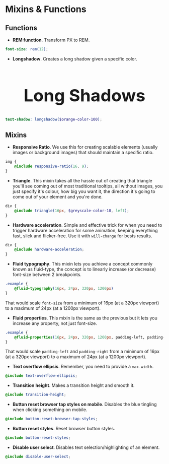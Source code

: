 <script setup>
import Card from '../../lib/components/info/Card.vue'
</script>

<style lang="scss">
@import "@/scss/custom/base-theme/utilities/_colors.scss";

.longshadow-card {
    overflow: hidden;
    text-align: center;
}
.longshadow-h1 {
    text-shadow: longshadow(darken($orange-color-100, 6%));
    font-size: 54px;
    font-weight: 700;
}

.triangle {
    @include triangle(16px, $greyscale-color-10, left);
}
</style>

# Mixins & Functions

## Functions

- **REM function**. Transform PX to REM.

```scss
font-size: rem(12);
```

<div class="mb-xs-8" />

- **Longshadow**. Creates a long shadow given a specific color.

<Card class="longshadow-card background-orange-color-100">
    <h1 class="longshadow-h1">Long Shadows</h1>
</Card>

```scss
text-shadow: longshadow($orange-color-100);
```

<div class="mb-xs-8" />

## Mixins

- **Responsive Ratio**. We use this for creating scalable elements (usually images or background images) that should maintain a specific ratio.

```scss
img {
    @include responsive-ratio(16, 9);
}
```

<div class="mb-xs-8" />

- **Triangle**. This mixin takes all the hassle out of creating that triangle you'll see coming out of most traditional tooltips, all without images, you just specify it's colour, how big you want it, the direction it's going to come out of your element and you're done.

<div class="triangle" />

```scss
div {
    @include triangle(16px, $greyscale-color-10, left);
}
```

<div class="mb-xs-8" />

- **Hardware acceleration**. Simple and effective trick for when you need to trigger hardware acceleration for some animation, keeping everything fast, slick and flicker-free. Use it with `will-change` for bests results.

```scss
div {
    @include hardware-acceleration;
}
```

<div class="mb-xs-8" />

- **Fluid typography**. This mixin lets you achieve a concept commonly known as fluid-type, the concept is to linearly increase (or decrease) font-size between 2 breakpoints.

```scss
.example {
    @fluid-typography(16px, 24px, 320px, 1200px)
}
```

That would scale `font-size` from a minimum of 16px (at a 320px viewport) to a maximum of 24px (at a 1200px viewport).

<div class="mb-xs-8" />

- **Fluid properties**. This mixin is the same as the previous but it lets you increase any property, not just font-size.

```scss
.example {
    @fluid-properties(16px, 24px, 320px, 1200px, padding-left, padding-right)
}
```

That would scale `padding-left` and `padding-right` from a minimum of 16px (at a 320px viewport) to a maximum of 24px (at a 1200px viewport).

<div class="mb-xs-8" />

- **Text overflow ellipsis**. Remember, you need to provide a `max-width`.

```scss
@include text-overflow-ellipsis;
```

<div class="mb-xs-8" />

- **Transition height**. Makes a transition height and smooth it.

```scss
@include transition-height;
```

<div class="mb-xs-8" />

- **Button reset browser tap styles on mobile**. Disables the blue tingling when clicking something on mobile.

```scss
@include button-reset-browser-tap-styles;
```

<div class="mb-xs-8" />

- **Button reset styles**. Reset browser button styles.

```scss
@include button-reset-styles;
```

<div class="mb-xs-8" />

- **Disable user select**. Disables text selection/highlighting of an element.

```scss
@include disable-user-select;
```

<div class="mb-xs-8" />
